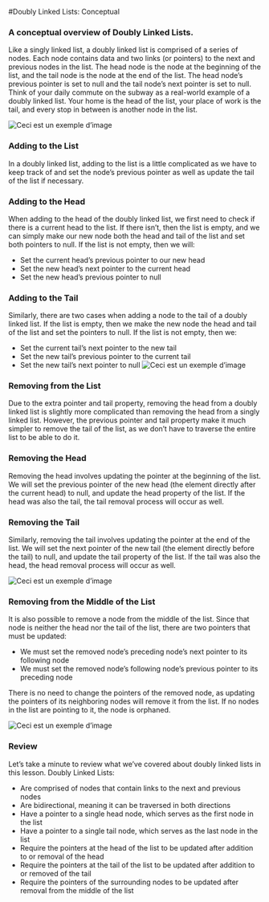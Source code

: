 #Doubly Linked Lists: Conceptual
### A conceptual overview of Doubly Linked Lists.

Like a singly linked list, a doubly linked list is comprised of a series of nodes. Each node contains data and two links (or pointers) to the next and previous nodes in the list. The head node is the node at the beginning of the list, and the tail node is the node at the end of the list. The head node’s previous pointer is set to null and the tail node’s next pointer is set to null.
Think of your daily commute on the subway as a real-world example of a doubly linked list. Your home is the head of the list, your place of work is the tail, and every stop in between is another node in the list.

![Ceci est un exemple d’image](https://static-assets.codecademy.com/Courses/CS102-Data-Structures-And-Algorithms/DoublyLinkedLists/CS102_DLLExample_2_M8.svg)


### Adding to the List

In a doubly linked list, adding to the list is a little complicated as we have to keep track of and set the node’s previous pointer as well as update the tail of the list if necessary.

### Adding to the Head
When adding to the head of the doubly linked list, we first need to check if there is a current head to the list. If there isn’t, then the list is empty, and we can simply make our new node both the head and tail of the list and set both pointers to null. If the list is not empty, then we will:

- Set the current head’s previous pointer to our new head
- Set the new head’s next pointer to the current head
- Set the new head’s previous pointer to null

### Adding to the Tail

Similarly, there are two cases when adding a node to the tail of a doubly linked list. If the list is empty, then we make the new node the head and tail of the list and set the pointers to null. If the list is not empty, then we:

- Set the current tail’s next pointer to the new tail
- Set the new tail’s previous pointer to the current tail
- Set the new tail’s next pointer to null
![Ceci est un exemple d’image](https://static-assets.codecademy.com/Courses/CS102-Data-Structures-And-Algorithms/DoublyLinkedLists/CS102_AddingHeadTail2_2_M9.svg)


### Removing from the List

Due to the extra pointer and tail property, removing the head from a doubly linked list is slightly more complicated than removing the head from a singly linked list. However, the previous pointer and tail property make it much simpler to remove the tail of the list, as we don’t have to traverse the entire list to be able to do it.

### Removing the Head

Removing the head involves updating the pointer at the beginning of the list. We will set the previous pointer of the new head (the element directly after the current head) to null, and update the head property of the list. If the head was also the tail, the tail removal process will occur as well.

### Removing the Tail

Similarly, removing the tail involves updating the pointer at the end of the list. We will set the next pointer of the new tail (the element directly before the tail) to null, and update the tail property of the list. If the tail was also the head, the head removal process will occur as well.

![Ceci est un exemple d’image](https://static-assets.codecademy.com/Courses/CS102-Data-Structures-And-Algorithms/DoublyLinkedLists/CS102_RemovingHeadTail2_1_M10%20(2).svg)


### Removing from the Middle of the List

It is also possible to remove a node from the middle of the list. Since that node is neither the head nor the tail of the list, there are two pointers that must be updated:

- We must set the removed node’s preceding node’s next pointer to its following node
- We must set the removed node’s following node’s previous pointer to its preceding node

There is no need to change the pointers of the removed node, as updating the pointers of its neighboring nodes will remove it from the list. If no nodes in the list are pointing to it, the node is orphaned.

![Ceci est un exemple d’image](https://static-assets.codecademy.com/Courses/CS102-Data-Structures-And-Algorithms/DoublyLinkedLists/CS102_RemovingTheMiddle2_1_M11%20(2).svg)

### Review

Let’s take a minute to review what we’ve covered about doubly linked lists in this lesson. Doubly Linked Lists:

- Are comprised of nodes that contain links to the next and previous nodes
- Are bidirectional, meaning it can be traversed in both directions
- Have a pointer to a single head node, which serves as the first node in the list
- Have a pointer to a single tail node, which serves as the last node in the list
- Require the pointers at the head of the list to be updated after addition to or removal of the head
- Require the pointers at the tail of the list to be updated after addition to or removed of the tail
- Require the pointers of the surrounding nodes to be updated after removal from the middle of the list